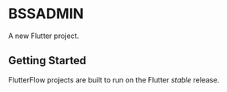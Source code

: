 # BSSADMIN

A new Flutter project.

## Getting Started

FlutterFlow projects are built to run on the Flutter _stable_ release.
